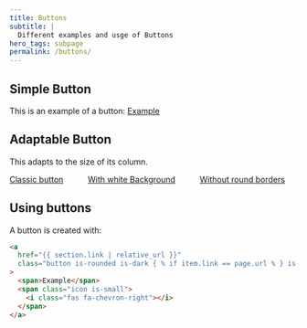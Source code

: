 ```yaml
---
title: Buttons
subtitle: |
  Different examples and usge of Buttons
hero_tags: subpage
permalink: /buttons/
---
```


## Simple Button

This is an example of a button:
<a href="/" class="button is-rounded is-dark {% if item.link == page.url %} is-active {% endif %}">
<span>Example</span>
<span class="icon is-small">
<i class="fas fa-chevron-right"></i>
</span>
</a>

## Adaptable Button

This adapts to the size of its column.

<div class="columns">
    <div class="column is-3">
        <a href="/" class="button is-rounded is-dark {% if item.link == page.url %} is-active {% endif %}">
            <span>Classic button</span>
            <span class="icon is-small">
            <i class="fas fa-chevron-right"></i>
            </span>
        </a>  
    </div>
    <div class="column is-3">
        <a href="/" class="button is-rounded {% if item.link == page.url %} is-active {% endif %}">
            <span>With white Background</span>
            <span class="icon is-small">
            <i class="fas fa-chevron-right"></i>
            </span>
        </a>  
    </div>
    <div class="column is-3">
        <a href="/" class="button is-dark {% if item.link == page.url %} is-active {% endif %}">
            <span>Without round borders</span>
            <span class="icon is-small">
            <i class="fas fa-chevron-right"></i>
            </span>
        </a>  
    </div>
</div>

## Using buttons

A button is created with:

```html
<a
  href="{{ section.link | relative_url }}"
  class="button is-rounded is-dark { % if item.link == page.url % } is-active { % endif % }"
>
  <span>Example</span>
  <span class="icon is-small">
    <i class="fas fa-chevron-right"></i>
  </span>
</a>
```
